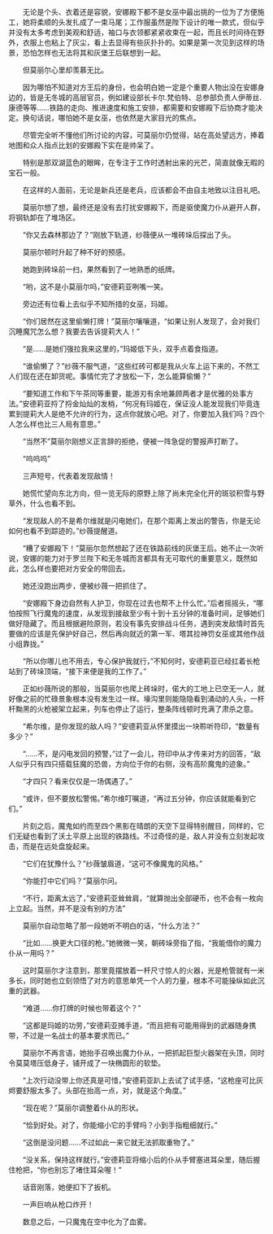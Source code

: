 　　无论是个头、衣着还是容貌，安娜殿下都不是女巫中最出挑的一位为了方便施工，她将柔顺的头发扎成了一束马尾；工作服虽然是陛下设计的唯一款式，但似乎并没有太多考虑到美观和舒适，袖口与衣领都紧紧收束在一起，而且长时间待在野外，衣服上也粘上了灰尘，看上去显得有些灰扑扑的。如果是第一次见到这样的场景，恐怕怎样也无法将其和灰堡王后联想到一起。

　　但莫丽尔心里却羡慕无比。

　　因为哪怕不知道对方王后的身份，也会明白她一定是个重要人物出没在安娜身边的，皆是无冬城的高层官员，例如建设部长卡尔.梵伯特、总参部负责人伊蒂丝.康德等等……铁路的走向、推进速度和施工安排，都需要和安娜殿下后协商才能决定。换句话说，哪怕她不是女巫，也依然是大家目光的焦点。

　　尽管完全听不懂他们所讨论的内容，可莫丽尔仍觉得，站在高处望远方，捧着地图和众人指点比划的安娜殿下实在是帅呆了。

　　特别是那双湖蓝色的眼眸，在专注于工作时透射出来的光芒，简直就像无暇的宝石一般。

　　在这样的人面前，无论是新兵还是老兵，应该都会不由自主地致以注目礼吧。

　　莫丽尔想了想，最终还是没有去打扰安娜殿下，而是驱使魔力仆从避开人群，将钢轨卸在了堆场区。

　　“你又去森林那边了？”刚放下轨道，纱薇便从一堆砖垛后探出了头。

　　莫丽尔顿时升起了种不好的预感。

　　她跑到砖垛前一扫，果然看到了一地熟悉的纸牌。

　　“哟，这不是小莫丽尔吗，”安德莉亚咧嘴一笑。

　　旁边还有位看上去似乎不知所措的女巫，玛姬。

　　“你们居然在这里偷懒打牌！”莫丽尔嚷嚷道，“如果让别人发现了，会对我们沉睡魔咒怎么想？我要去告诉提莉大人！”

　　“是……是她们强拉我来这里的，”玛姬低下头，双手点着食指道。

　　“谁偷懒了？”纱薇不服气道，“这些红砖可都是我从火车上运下来的，不然工人们现在还在卸货呢。事情忙完了才放松一下，怎么能算偷懒？”

　　“要知道工作和下午茶同等重要，能游刃有余地兼顾两者才是优雅的处事方法。”安德莉亚捋了捋金灿灿的发梢，“何况有玛姬在，保证没人能发现我们毕竟连累到提莉大人是绝不允许的行为，这点你就放心吧。对了，你要加入我们吗？四个人怎么样也比三人局有意思。”

　　“当然不”莫丽尔刚想义正言辞的拒绝，便被一阵急促的警报声打断了。

　　“呜呜呜”

　　三声短号，代表着发现敌情！

　　她慌忙望向东北方向，但一览无际的原野上除了尚未完全化开的斑驳积雪与野草外，什么也看不到。

　　“发现敌人的不是希尔维就是闪电她们，在那个距离上发出的警告，你是无论如何也看不到踪迹的。”纱薇提醒道。

　　“糟了安娜殿下！”莫丽尔忽然想起了还在铁路前线的灰堡王后。她不止一次听说，安娜的能力对于罗兰陛下和无冬城而言都具有无可取代的重要意义，既然如此，怎么样也要把对方安全的带回去。

　　她还没跑出两步，便被纱薇一把抓住了。

　　“安娜殿下身边自然有人护卫，你现在过去也帮不上什么忙。”后者摇摇头，“哪怕按照飞行魔鬼的速度，从发现到接敌至少有十到十五分钟的准备时间，足够她们做好隐藏了。而且根据避险原则，若没有事先安排战斗任务，遇到突发敌情时首先要做的应该是先保护好自己，然后再向就近的第一军、塔其拉神罚女巫或其他作战小组靠拢。”

　　“所以你哪儿也不用去，专心保护我就行，”不知何时，安德莉亚已经扛着长枪站到了砖垛顶端，“接下来便是我的工作了。”

　　正如纱薇所说的那般，当莫丽尔也爬上砖垛时，偌大的工地上已空无一人，就好像之前的忙碌景象根本没有发生过一样。壕沟里则能隐隐看到涌动的人头，一杆杆黝黑的火枪被架立起来，列车也停止了运行，整条阵线顿时充满了肃杀之意。

　　“希尔维，是你发现的敌人吗？”安德莉亚从怀里摸出一块聆听符印，“数量有多少？”

　　“……不，是闪电发回的预警，”过了一会儿，符印中从才传来对方的回答，“敌人似乎只有四只搭载狂魔的恐兽，方向位于你的右侧，没有高阶魔鬼的迹象。”

　　“才四只？看来仅仅是一场偶遇了。”

　　“或许，但不要放松警惕。”希尔维叮嘱道，“再过五分钟，你应该就能看到它们。”

　　片刻之后，魔鬼如约而至四个黑影在晴朗的天空下显得特别醒目，同样的，它们无疑也看到了沃土平原上出现的铁路线。不过奇怪的是，敌人并没有立刻发起攻击，而是在远处盘旋起来。

　　“它们在犹豫什么？”纱薇皱眉道，“这可不像魔鬼的风格。”

　　“你能打中它们吗？”莫丽尔问。

　　“不行，距离太远了，”安德莉亚耸耸肩，“就算抛出全部硬币，也不会有一枚向上立起。当然，并不是没有别的方法”

　　莫丽尔自动忽略了那一段她听不明白的话，“什么方法？”

　　“比如……换更大口径的枪。”她微微一笑，朝砖垛旁指了指，“我能借你的魔力仆从一用吗？”

　　这时莫丽尔才注意到，那里竟摆放着一杆尺寸惊人的火器，光是枪管就有一米多长，同时她也立刻领悟了对方的意思单凭一个人的力量，根本不可能操纵如此沉重的武器。

　　“难道……你打牌的时候也带着这个？”

　　“这都是玛姬的功劳，”安德莉亚摊手道，“而且把有可能用得到的武器随身携带，不过是一名战士的基本要求而已。”

　　莫丽尔不再言语，她抬手召唤出魔力仆从，一把抓起巨型火器架在头顶，同时令莫莫塔压低身子，铺开成了一块椭圆形的软垫。

　　“上次行动没带上你还真是可惜，”安德莉亚趴上去试了试手感，“这枪座可比灰烬要舒服太多了。头部在抬高一点，对，就是这个角度。”

　　“现在呢？”莫丽尔调整着仆从的形状。

　　“恰到好处。对了，你能缩小它的手臂吗？小到手指粗细就行。”

　　“这倒是没问题……不过如此一来它就无法抓取重物了。”

　　“没关系，保持这样就行。”安德莉亚将缩小后的仆从手臂塞进耳朵里，随后握住枪把，“你也别忘了堵住耳朵喔！”

　　话音刚落，她便扣下了扳机。

　　一声巨响从枪口炸开！

　　数息之后，一只魔鬼在空中化为了血雾。
